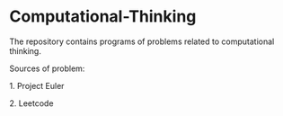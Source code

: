 # Computational-Thinking

<p>The repository contains programs of problems related to computational thinking.</p>
<p>Sources of problem:</p>
<p>1. Project Euler</p>
<p>2. Leetcode</p>
